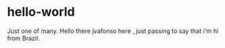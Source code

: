# hello-world
Just one of many.
Hello there jvafonso here , just passing to say that i'm hi from Brazil.

